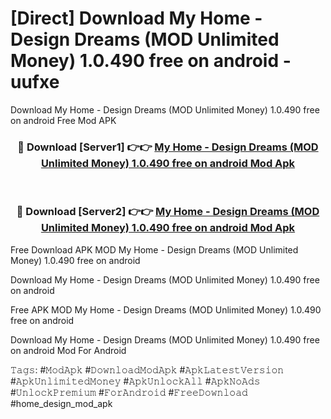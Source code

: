 # [Direct] Download My Home - Design Dreams (MOD Unlimited Money) 1.0.490 free on android - uufxe
Download My Home - Design Dreams (MOD Unlimited Money) 1.0.490 free on android Free Mod APK

<div align="center">
<h3>🔴 Download [Server1] 👉👉 <a href="https://apk-comot.site?title=My_Home_-_Design_Dreams_(MOD_Unlimited_Money)_1.0.490_free_on_android">My Home - Design Dreams (MOD Unlimited Money) 1.0.490 free on android Mod Apk</a></h3><br>

<h3>🔴 Download [Server2] 👉👉 <a href="https://apk-comot.site?title=My_Home_-_Design_Dreams_(MOD_Unlimited_Money)_1.0.490_free_on_android">My Home - Design Dreams (MOD Unlimited Money) 1.0.490 free on android Mod Apk</a></h3>
</div>


Free Download APK MOD My Home - Design Dreams (MOD Unlimited Money) 1.0.490 free on android

Download My Home - Design Dreams (MOD Unlimited Money) 1.0.490 free on android 

Free APK MOD My Home - Design Dreams (MOD Unlimited Money) 1.0.490 free on android 

Download My Home - Design Dreams (MOD Unlimited Money) 1.0.490 free on android Mod For Android

𝚃𝚊𝚐𝚜: #𝙼𝚘𝚍𝙰𝚙𝚔 #𝙳𝚘𝚠𝚗𝚕𝚘𝚊𝚍𝙼𝚘𝚍𝙰𝚙𝚔 #𝙰𝚙𝚔𝙻𝚊𝚝𝚎𝚜𝚝𝚅𝚎𝚛𝚜𝚒𝚘𝚗 #𝙰𝚙𝚔𝚄𝚗𝚕𝚒𝚖𝚒𝚝𝚎𝚍𝙼𝚘𝚗𝚎𝚢 #𝙰𝚙𝚔𝚄𝚗𝚕𝚘𝚌𝚔𝙰𝚕𝚕 #𝙰𝚙𝚔𝙽𝚘𝙰𝚍𝚜 #𝚄𝚗𝚕𝚘𝚌𝚔𝙿𝚛𝚎𝚖𝚒𝚞𝚖 #𝙵𝚘𝚛𝙰𝚗𝚍𝚛𝚘𝚒𝚍 #𝙵𝚛𝚎𝚎𝙳𝚘𝚠𝚗𝚕𝚘𝚊𝚍 #home_design_mod_apk